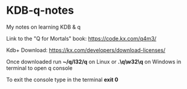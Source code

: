 # KDB-q-notes
My notes on learning KDB &amp; q

Link to the  "Q for Mortals" book: https://code.kx.com/q4m3/

Kdb+ Download: https://kx.com/developers/download-licenses/


Once downloaded run **~/q/l32/q** on Linux or **.\q\w32\q** on Windows in terminal to open q console

To exit the console type in the terminal **exit 0**
